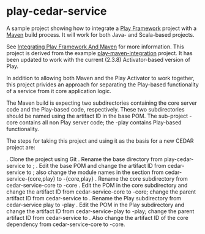 # play-cedar-service

A sample project showing how to integrate a [Play Framework](http://www.playframework.com/) project with a [Maven](http://maven.apache.org/) build process. 
It will work for both Java- and Scala-based projects.

See [Integrating Play Framework And Maven](http://orrsella.com/2014/02/25/integrating-play-framework-and-maven/) for more information.
This project is derived from the example [play-maven-integration](https://github.com/orrsella/play-maven-integration) project.
It has been updated to work with the current (2.3.8) Activator-based version of Play.

In addition to allowing both Maven and the Play Activator to work together, this project privides an approach for separating 
the Play-based functionality of a service from it core application logic. 

The Maven build is expecting two subdirectories containing the core server code and the Play-based code, respectively.
These two subdirectories should be named using the artifact ID in the base POM.
The sub-project <artifactId>-core contains all non Play server code; the <artifactId>-play contains Play-based functionality.

The steps for taking this project and using it as the basis for a new CEDAR project are:

. Clone the project using Git
. Rename the base directory from play-cedar-service to <new-service>;
. Edit the base POM and change the artifact ID from cedar-service to <new-service>;
  also change the module names in the <modules> section from cedar-service-{core,play} to <new-service>-{core,play}
. Rename the core subdirectory from cedar-service-core to <new-service>-core
. Edit the POM in the core subdirectory and change the artifact ID from cedar-service-core to <new-service>-core;
  change the parent artifact ID from cedar-service to <new-service>
. Rename the Play subdirectory from cedar-service play to <new-service>-play
. Edit the POM in the Play subdirectory and change the artifact ID from cedar-service-play to <new-service>-play;
  change the parent artifact ID from cedar-service to <new-service>. Also change the artifact ID of the core
  dependency from cedar-service-core to <new-service>-core.

